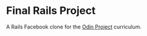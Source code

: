 # Final Rails Project

A Rails Facebook clone for the [Odin Project](https://www.theodinproject.com/courses/ruby-on-rails/lessons/final-project?ref=lnav) curriculum. 
